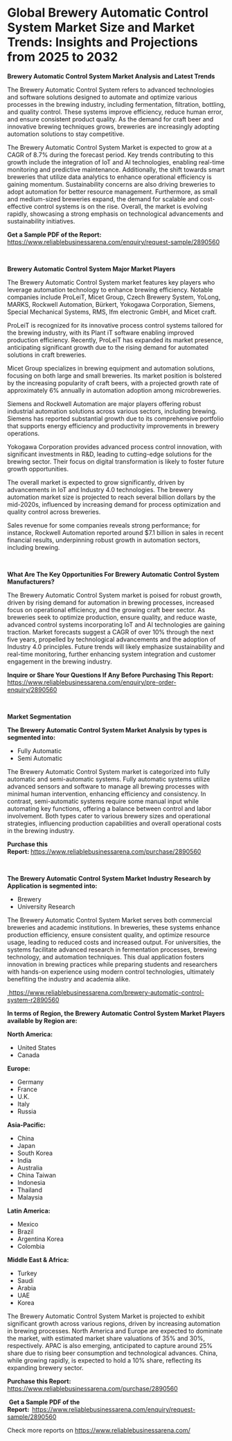 <p><h1>Global Brewery Automatic Control System Market Size and Market Trends: Insights and Projections from 2025 to 2032</h1></p><p><strong>Brewery Automatic Control System Market Analysis and Latest Trends</strong></p>
<p><p>The Brewery Automatic Control System refers to advanced technologies and software solutions designed to automate and optimize various processes in the brewing industry, including fermentation, filtration, bottling, and quality control. These systems improve efficiency, reduce human error, and ensure consistent product quality. As the demand for craft beer and innovative brewing techniques grows, breweries are increasingly adopting automation solutions to stay competitive. </p><p>The Brewery Automatic Control System Market is expected to grow at a CAGR of 8.7% during the forecast period. Key trends contributing to this growth include the integration of IoT and AI technologies, enabling real-time monitoring and predictive maintenance. Additionally, the shift towards smart breweries that utilize data analytics to enhance operational efficiency is gaining momentum. Sustainability concerns are also driving breweries to adopt automation for better resource management. Furthermore, as small and medium-sized breweries expand, the demand for scalable and cost-effective control systems is on the rise. Overall, the market is evolving rapidly, showcasing a strong emphasis on technological advancements and sustainability initiatives.</p></p>
<p><strong>Get a Sample PDF of the Report:&nbsp;</strong> <a href="https://www.reliablebusinessarena.com/enquiry/request-sample/2890560?utm_campaign=2893&utm_medium=2&utm_source=Github&utm_content=ia&utm_term=14032025&utm_id=brewery-automatic-control-system">https://www.reliablebusinessarena.com/enquiry/request-sample/2890560</a></p>
<p>&nbsp;</p>
<p><strong>Brewery Automatic Control System Major Market Players</strong></p>
<p><p>The Brewery Automatic Control System market features key players who leverage automation technology to enhance brewing efficiency. Notable companies include ProLeiT, Micet Group, Czech Brewery System, YoLong, MARKS, Rockwell Automation, Bürkert, Yokogawa Corporation, Siemens, Special Mechanical Systems, RMS, Ifm electronic GmbH, and Micet craft.</p><p>ProLeiT is recognized for its innovative process control systems tailored for the brewing industry, with its Plant iT software enabling improved production efficiency. Recently, ProLeiT has expanded its market presence, anticipating significant growth due to the rising demand for automated solutions in craft breweries.</p><p>Micet Group specializes in brewing equipment and automation solutions, focusing on both large and small breweries. Its market position is bolstered by the increasing popularity of craft beers, with a projected growth rate of approximately 6% annually in automation adoption among microbreweries.</p><p>Siemens and Rockwell Automation are major players offering robust industrial automation solutions across various sectors, including brewing. Siemens has reported substantial growth due to its comprehensive portfolio that supports energy efficiency and productivity improvements in brewery operations.</p><p>Yokogawa Corporation provides advanced process control innovation, with significant investments in R&D, leading to cutting-edge solutions for the brewing sector. Their focus on digital transformation is likely to foster future growth opportunities.</p><p>The overall market is expected to grow significantly, driven by advancements in IoT and Industry 4.0 technologies. The brewery automation market size is projected to reach several billion dollars by the mid-2020s, influenced by increasing demand for process optimization and quality control across breweries.</p><p>Sales revenue for some companies reveals strong performance; for instance, Rockwell Automation reported around $7.1 billion in sales in recent financial results, underpinning robust growth in automation sectors, including brewing.</p></p>
<p>&nbsp;</p>
<p><strong>What Are The Key Opportunities For Brewery Automatic Control System Manufacturers?</strong></p>
<p><p>The Brewery Automatic Control System market is poised for robust growth, driven by rising demand for automation in brewing processes, increased focus on operational efficiency, and the growing craft beer sector. As breweries seek to optimize production, ensure quality, and reduce waste, advanced control systems incorporating IoT and AI technologies are gaining traction. Market forecasts suggest a CAGR of over 10% through the next five years, propelled by technological advancements and the adoption of Industry 4.0 principles. Future trends will likely emphasize sustainability and real-time monitoring, further enhancing system integration and customer engagement in the brewing industry.</p></p>
<p><strong>Inquire or Share Your Questions If Any Before Purchasing This Report:</strong> <a href="https://www.reliablebusinessarena.com/enquiry/pre-order-enquiry/2890560?utm_campaign=2893&utm_medium=2&utm_source=Github&utm_content=ia&utm_term=14032025&utm_id=brewery-automatic-control-system">https://www.reliablebusinessarena.com/enquiry/pre-order-enquiry/2890560</a></p>
<p>&nbsp;</p>
<p><strong>Market Segmentation</strong></p>
<p><strong>The Brewery Automatic Control System Market Analysis by types is segmented into:</strong></p>
<p><ul><li>Fully Automatic</li><li>Semi Automatic</li></ul></p>
<p><p>The Brewery Automatic Control System market is categorized into fully automatic and semi-automatic systems. Fully automatic systems utilize advanced sensors and software to manage all brewing processes with minimal human intervention, enhancing efficiency and consistency. In contrast, semi-automatic systems require some manual input while automating key functions, offering a balance between control and labor involvement. Both types cater to various brewery sizes and operational strategies, influencing production capabilities and overall operational costs in the brewing industry.</p></p>
<p><strong>Purchase this Report:&nbsp;</strong><a href="https://www.reliablebusinessarena.com/purchase/2890560?utm_campaign=2893&utm_medium=2&utm_source=Github&utm_content=ia&utm_term=14032025&utm_id=brewery-automatic-control-system">https://www.reliablebusinessarena.com/purchase/2890560</a></p>
<p>&nbsp;</p>
<p><strong>The Brewery Automatic Control System Market Industry Research by Application is segmented into:</strong></p>
<p><ul><li>Brewery</li><li>University Research</li></ul></p>
<p><p>The Brewery Automatic Control System Market serves both commercial breweries and academic institutions. In breweries, these systems enhance production efficiency, ensure consistent quality, and optimize resource usage, leading to reduced costs and increased output. For universities, the systems facilitate advanced research in fermentation processes, brewing technology, and automation techniques. This dual application fosters innovation in brewing practices while preparing students and researchers with hands-on experience using modern control technologies, ultimately benefiting the industry and academia alike.</p></p>
<p><a href="https://www.reliablebusinessarena.com/brewery-automatic-control-system-r2890560?utm_campaign=2893&utm_medium=2&utm_source=Github&utm_content=ia&utm_term=14032025&utm_id=brewery-automatic-control-system">&nbsp;https://www.reliablebusinessarena.com/brewery-automatic-control-system-r2890560</a></p>
<p><strong>In terms of Region, the Brewery Automatic Control System Market Players available by Region are:</strong></p>
<p>
    <p> <strong> North America: </strong>
        <ul>
            <li>United States</li>
            <li>Canada</li>
        </ul>
        </p> 
    <p> <strong> Europe: </strong>
        <ul>
            <li>Germany</li>
            <li>France</li>
            <li>U.K.</li>
            <li>Italy</li>
            <li>Russia</li>
        </ul>
        </p> 
    <p> <strong> Asia-Pacific: </strong>
        <ul>
            <li>China</li>
            <li>Japan</li>
            <li>South Korea</li>
            <li>India</li>
            <li>Australia</li>
            <li>China Taiwan</li>
            <li>Indonesia</li>
            <li>Thailand</li>
            <li>Malaysia</li>
        </ul>
        </p> 
    <p> <strong> Latin America: </strong>
        <ul>
            <li>Mexico</li>
            <li>Brazil</li>
            <li>Argentina Korea</li>
            <li>Colombia</li>
        </ul>
        </p> 
    <p> <strong> Middle East & Africa: </strong>
        <ul>
            <li>Turkey</li>
            <li>Saudi</li>
            <li>Arabia</li>
            <li>UAE</li>
            <li>Korea</li>
        </ul>
    </p>
    </p>
<p><p>The Brewery Automatic Control System Market is projected to exhibit significant growth across various regions, driven by increasing automation in brewing processes. North America and Europe are expected to dominate the market, with estimated market share valuations of 35% and 30%, respectively. APAC is also emerging, anticipated to capture around 25% share due to rising beer consumption and technological advances. China, while growing rapidly, is expected to hold a 10% share, reflecting its expanding brewery sector.</p></p>
<p><strong>Purchase this Report: </strong><a href="https://www.reliablebusinessarena.com/purchase/2890560?utm_campaign=2893&utm_medium=2&utm_source=Github&utm_content=ia&utm_term=14032025&utm_id=brewery-automatic-control-system">https://www.reliablebusinessarena.com/purchase/2890560</a></p>
<p>&nbsp;<strong>Get a Sample PDF of the Report:&nbsp;&nbsp;</strong><a href="https://www.reliablebusinessarena.com/enquiry/request-sample/2890560?utm_campaign=2893&utm_medium=2&utm_source=Github&utm_content=ia&utm_term=14032025&utm_id=brewery-automatic-control-system">https://www.reliablebusinessarena.com/enquiry/request-sample/2890560</a></p>
<p><strong></strong></p>
<p>Check more reports on <a href="https://www.reliablebusinessarena.com/?utm_campaign=2893&utm_medium=2&utm_source=Github&utm_content=ia&utm_term=14032025&utm_id=brewery-automatic-control-system">https://www.reliablebusinessarena.com/</a></p>
